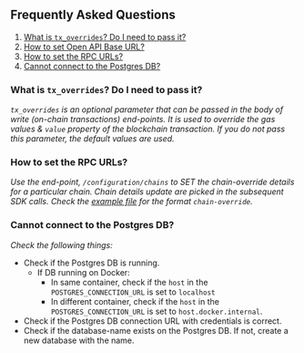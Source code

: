 ## Frequently Asked Questions

1. [What is `tx_overrides`? Do I need to pass it?](#what-is-`tx_overrides`?-do-I-need-to-pass-it)
2. [How to set Open API Base URL?](#how-to-set-open-api-base-url)
3. [How to set the RPC URLs?](#how-to-set-the-rpc-urls)
4. [Cannot connect to the Postgres DB?](#cannot-connect-to-the-postgres-db)

### What is `tx_overrides`? Do I need to pass it?

_`tx_overrides` is an optional parameter that can be passed in the body of write (on-chain transactions) end-points. It is used to override the gas values & `value` property of the blockchain transaction. If you do not pass this parameter, the default values are used._

### How to set the RPC URLs?

_Use the end-point, `/configuration/chains` to SET the chain-override details for a particular chain. Chain details update are picked in the subsequent SDK calls. Check the [example file](../chain-overrides.example.json) for the format `chain-override`._

### Cannot connect to the Postgres DB?

_Check the following things:_

- Check if the Postgres DB is running.
  - If DB running on Docker:
    - In same container, check if the `host` in the `POSTGRES_CONNECTION_URL` is set to `localhost`
    - In different container, check if the `host` in the `POSTGRES_CONNECTION_URL` is set to `host.docker.internal`.
- Check if the Postgres DB connection URL with credentials is correct.
- Check if the database-name exists on the Postgres DB. If not, create a new database with the name.
